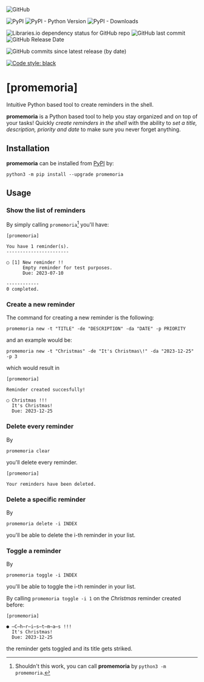 ![GitHub](https://img.shields.io/github/license/diantonioandrea/promemoria)

![PyPI](https://img.shields.io/pypi/v/promemoria?label=promemoria%20on%20pypi)
![PyPI - Python Version](https://img.shields.io/pypi/pyversions/promemoria)
![PyPI - Downloads](https://img.shields.io/pypi/dm/promemoria)

![Libraries.io dependency status for GitHub repo](https://img.shields.io/librariesio/github/diantonioandrea/promemoria)
![GitHub last commit](https://img.shields.io/github/last-commit/diantonioandrea/promemoria)
![GitHub Release Date](https://img.shields.io/github/release-date/diantonioandrea/promemoria)

![GitHub commits since latest release (by date)](https://img.shields.io/github/commits-since/diantonioandrea/promemoria/latest)

[![Code style: black](https://img.shields.io/badge/code%20style-black-000000.svg)](https://github.com/psf/black)

# [promemoria]

Intuitive Python based tool to create reminders in the shell.

**promemoria** is a Python based tool to help you stay organized and on top of your tasks! Quickly *create reminders in the shell* with the ability to *set a title, description, priority and date* to make sure you never forget anything.

## Installation

**promemoria** can be installed from [PyPI](https://pypi.org) by:

```
python3 -m pip install --upgrade promemoria
```

## Usage

### Show the list of reminders

By simply calling `promemoria`[^1] you'll have:

[^1]: Shouldn't this work, you can call **promemoria** by `python3 -m promemoria`.

```
[promemoria]

You have 1 reminder(s).
-----------------------

◯ [1] New reminder !!
      Empty reminder for test purposes.
      Due: 2023-07-10

------------
0 completed.
```

### Create a new reminder

The command for creating a new reminder is the following:

```
promemoria new -t "TITLE" -de "DESCRIPTION" -da "DATE" -p PRIORITY
```

and an example would be:

```
promemoria new -t "Christmas" -de "It's Christmas\!" -da "2023-12-25" -p 3
```

which would result in

```
[promemoria]

Reminder created succesfully!

◯ Christmas !!!
  It's Christmas!
  Due: 2023-12-25
```

### Delete every reminder

By

```
promemoria clear
```

you'll delete every reminder.

```
[promemoria]

Your reminders have been deleted.
```

### Delete a specific reminder

By 

```
promemoria delete -i INDEX
```

you'll be able to delete the i-th reminder in your list.

### Toggle a reminder

By 

```
promemoria toggle -i INDEX
```

you'll be able to toggle the i-th reminder in your list.

By calling `promemoria toggle -i 1` on the *Christmas* reminder created before:

```
[promemoria]

● ̶C̶h̶r̶i̶s̶t̶m̶a̶s !!!
  It's Christmas!
  Due: 2023-12-25
```

the reminder gets toggled and its title gets striked.